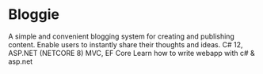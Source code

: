 # Bloggie
A simple and convenient blogging system for creating and publishing content. Enable users to instantly share their thoughts and ideas.
C# 12, ASP.NET (NETCORE 8) MVC, EF Core
Learn how to write webapp with c# & asp.net 
